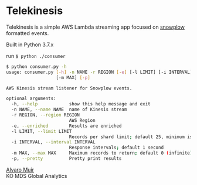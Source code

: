 # Telekinesis

Telekinesis is a simple AWS Lambda streaming app focused on [snowplow](https://github.com/snowplow/snowplow) formatted events.

Built in Python 3.7.x

run `$ python ./consumer`

```bash
$ python consumer.py -h                                                                                         master ✱
usage: consumer.py [-h] -n NAME -r REGION [-e] [-l LIMIT] [-i INTERVAL]
                   [-m MAX] [-p]

AWS Kinesis stream listener for Snowplow events.

optional arguments:
  -h, --help            show this help message and exit
  -n NAME, --name NAME  name of Kinesis stream
  -r REGION, --region REGION
                        AWS Region
  -e, --enriched        Results are enriched
  -l LIMIT, --limit LIMIT
                        Records per shard limit; default 25, minimum is 2
  -i INTERVAL, --interval INTERVAL
                        Response intervals; default 1 second
  -m MAX, --max MAX     Maximum records to return; default 0 (infinite)
  -p, --pretty          Pretty print results
```

[Alvaro Muir](mailto:alvaro@coca-cola.com)  
KO MDS Global Analytics
